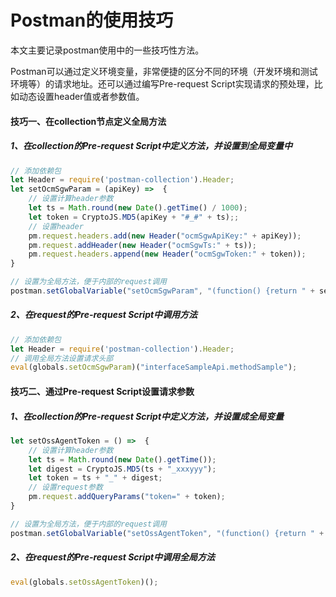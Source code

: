 # Postman的使用技巧

本文主要记录postman使用中的一些技巧性方法。

Postman可以通过定义环境变量，非常便捷的区分不同的环境（开发环境和测试环境等）的请求地址。还可以通过编写Pre-request Script实现请求的预处理，比如动态设置header值或者参数值。

#### 技巧一、在collection节点定义全局方法

##### 1、在collection的Pre-request Script中定义方法，并设置到全局变量中

```javascript
// 添加依赖包
let Header = require('postman-collection').Header;
let setOcmSgwParam = (apiKey) =>  {
    // 设置计算header参数
    let ts = Math.round(new Date().getTime() / 1000);
    let token = CryptoJS.MD5(apiKey + "#_#" + ts);;
    // 设置header
    pm.request.headers.add(new Header("ocmSgwApiKey:" + apiKey));
    pm.request.addHeader(new Header("ocmSgwTs:" + ts));
    pm.request.headers.append(new Header("ocmSgwToken:" + token));
}

// 设置为全局方法，便于内部的request调用
postman.setGlobalVariable("setOcmSgwParam", "(function() {return " + setOcmSgwParam + ";})()")
```

##### 2、在request的Pre-request Script中调用方法

```javascript
// 添加依赖包
let Header = require('postman-collection').Header;
// 调用全局方法设置请求头部
eval(globals.setOcmSgwParam)("interfaceSampleApi.methodSample");
```

#### 技巧二、通过Pre-request Script设置请求参数

##### 1、在collection的Pre-request Script中定义方法，并设置成全局变量

```javascript
let setOssAgentToken = () =>  {
    // 设置计算header参数
    let ts = Math.round(new Date().getTime());
    let digest = CryptoJS.MD5(ts + "_xxxyyy");
    let token = ts + "_" + digest;
    // 设置request参数
    pm.request.addQueryParams("token=" + token);
}

// 设置为全局方法，便于内部的request调用
postman.setGlobalVariable("setOssAgentToken", "(function() {return " + setOssAgentToken + ";})()")
```

##### 2、在request的Pre-request Script中调用全局方法

```javascript
eval(globals.setOssAgentToken)();
```


